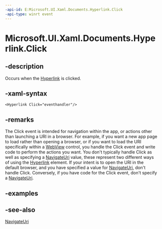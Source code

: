 ```yaml
---
-api-id: E:Microsoft.UI.Xaml.Documents.Hyperlink.Click
-api-type: winrt event
---
```


<!-- Event syntax
public event Windows.Foundation.TypedEventHandler Click<Windows.UI.Xaml.Documents.Hyperlink,  Windows.UI.Xaml.Documents.HyperlinkClickEventArgs>
-->

# Microsoft.UI.Xaml.Documents.Hyperlink.Click

## -description
Occurs when the [Hyperlink](hyperlink.md) is clicked.

## -xaml-syntax
```xaml
<Hyperlink Click="eventhandler"/>
```


## -remarks
The Click event is intended for navigation within the app, or actions other than launching a URI in a browser. For example, if you want a new app page to load rather than opening a browser, or if you want to load the URI specifically within a [WebView](/uwp/api/windows.ui.xaml.controls.webview) control, you handle the Click event and write code to perform the actions you want. You don't typically handle Click as well as specifying a [NavigateUri](hyperlink_navigateuri.md) value, these represent two different ways of using the [Hyperlink](hyperlink.md) element. If your intent is to open the URI in the default browser, and you have specified a value for [NavigateUri](hyperlink_navigateuri.md), don't handle Click. Conversely, if you have code for the Click event, don't specify a [NavigateUri](hyperlink_navigateuri.md).

## -examples

## -see-also
[NavigateUri](hyperlink_navigateuri.md)
